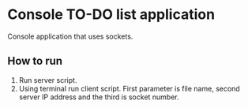# Console TO-DO list application
Console application that uses sockets.

## How to run

1. Run server script.
2. Using terminal run client script. First parameter is file name, second server IP address and the third is socket number.
